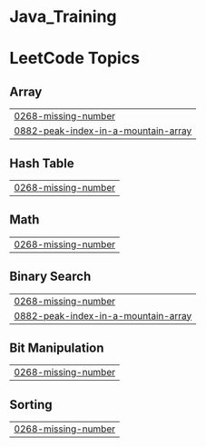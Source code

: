 # Java_Training
<!---LeetCode Topics Start-->
# LeetCode Topics
## Array
|  |
| ------- |
| [0268-missing-number](https://github.com/puravanand/Java_Training/tree/master/0268-missing-number) |
| [0882-peak-index-in-a-mountain-array](https://github.com/puravanand/Java_Training/tree/master/0882-peak-index-in-a-mountain-array) |
## Hash Table
|  |
| ------- |
| [0268-missing-number](https://github.com/puravanand/Java_Training/tree/master/0268-missing-number) |
## Math
|  |
| ------- |
| [0268-missing-number](https://github.com/puravanand/Java_Training/tree/master/0268-missing-number) |
## Binary Search
|  |
| ------- |
| [0268-missing-number](https://github.com/puravanand/Java_Training/tree/master/0268-missing-number) |
| [0882-peak-index-in-a-mountain-array](https://github.com/puravanand/Java_Training/tree/master/0882-peak-index-in-a-mountain-array) |
## Bit Manipulation
|  |
| ------- |
| [0268-missing-number](https://github.com/puravanand/Java_Training/tree/master/0268-missing-number) |
## Sorting
|  |
| ------- |
| [0268-missing-number](https://github.com/puravanand/Java_Training/tree/master/0268-missing-number) |
<!---LeetCode Topics End-->